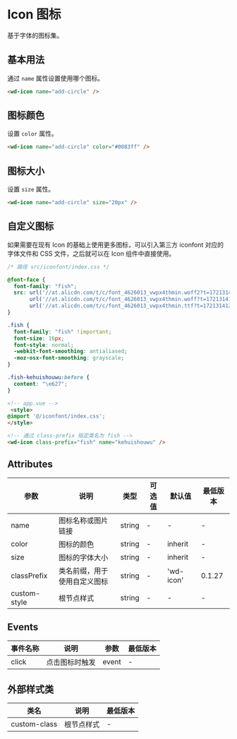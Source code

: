 #  Icon 图标

基于字体的图标集。

## 基本用法

通过 `name` 属性设置使用哪个图标。

```html
<wd-icon name="add-circle" />
```

## 图标颜色

设置 `color` 属性。

```html
<wd-icon name="add-circle" color="#0083ff" />
```

## 图标大小

设置 `size` 属性。

```html
<wd-icon name="add-circle" size="20px" />
```

## 自定义图标
如果需要在现有 Icon 的基础上使用更多图标，可以引入第三方 iconfont 对应的字体文件和 CSS 文件，之后就可以在 Icon 组件中直接使用。


``` css
/* 路径 src/iconfont/index.css */

@font-face {
  font-family: "fish";
  src: url('//at.alicdn.com/t/c/font_4626013_vwpx4thmin.woff2?t=1721314121733') format('woff2'),
       url('//at.alicdn.com/t/c/font_4626013_vwpx4thmin.woff?t=1721314121733') format('woff'),
       url('//at.alicdn.com/t/c/font_4626013_vwpx4thmin.ttf?t=1721314121733') format('truetype');
}

.fish {
  font-family: "fish" !important;
  font-size: 16px;
  font-style: normal;
  -webkit-font-smoothing: antialiased;
  -moz-osx-font-smoothing: grayscale;
}

.fish-kehuishouwu:before {
  content: "\e627";
}

```
```html
<!-- app.vue -->
 <style>
@import '@/iconfont/index.css';
</style>
```

```html
<!-- 通过 class-prefix 指定类名为 fish -->
<wd-icon class-prefix="fish" name="kehuishouwu" />
```

## Attributes
| 参数 | 说明 | 类型 | 可选值 | 默认值 | 最低版本 |
|-----|------|-----|-------|-------|---------|
| name | 图标名称或图片链接 |	string | - | - | - |
| color	| 图标的颜色 | string |	- |	inherit | - |
| size | 图标的字体大小 | string | - | inherit | - |
| classPrefix | 类名前缀，用于使用自定义图标 | string | - | 'wd-icon' | 0.1.27 |
| custom-style | 根节点样式 | string | - | - | - |

## Events

| 事件名称 | 说明 | 参数 | 最低版本 |
|---------|------|------|---------|
| click | 点击图标时触发 | event | - |

## 外部样式类

| 类名 | 说明 | 最低版本 |
|-----|------|--------|
| custom-class | 根节点样式 | - |
